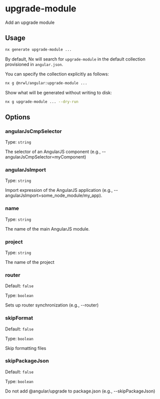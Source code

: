 # upgrade-module

Add an upgrade module

## Usage

```bash
nx generate upgrade-module ...
```

By default, Nx will search for `upgrade-module` in the default collection provisioned in `angular.json`.

You can specify the collection explicitly as follows:

```bash
nx g @nrwl/angular:upgrade-module ...
```

Show what will be generated without writing to disk:

```bash
nx g upgrade-module ... --dry-run
```

## Options

### angularJsCmpSelector

Type: `string`

The selector of an AngularJS component (e.g., --angularJsCmpSelector=myComponent)

### angularJsImport

Type: `string`

Import expression of the AngularJS application (e.g., --angularJsImport=some_node_module/my_app).

### name

Type: `string`

The name of the main AngularJS module.

### project

Type: `string`

The name of the project

### router

Default: `false`

Type: `boolean`

Sets up router synchronization (e.g., --router)

### skipFormat

Default: `false`

Type: `boolean`

Skip formatting files

### skipPackageJson

Default: `false`

Type: `boolean`

Do not add @angular/upgrade to package.json (e.g., --skipPackageJson)
